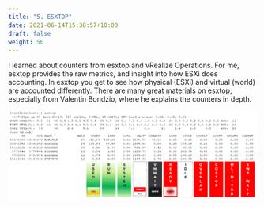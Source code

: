 ```yaml
---
title: "5. ESXTOP"
date: 2021-06-14T15:38:57+10:00
draft: false
weight: 50
---
```


I learned about counters from esxtop and vRealize Operations. For me, esxtop provides the raw metrics, and insight into how ESXi does accounting. In esxtop you get to see how physical (ESXi) and virtual (world) are accounted differently. There are many great materials on esxtop, especially from Valentin Bondzio, where he explains the counters in depth.

![](2.1.5-fig-1.png)
